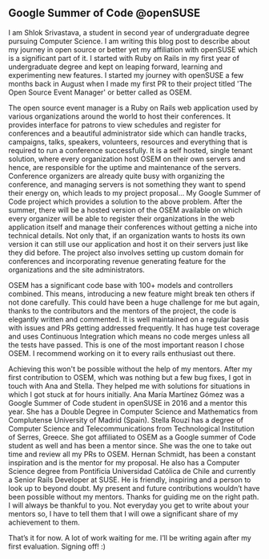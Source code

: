 ## Google Summer of Code @openSUSE

I am Shlok Srivastava, a student in second year of undergraduate degree pursuing Computer Science. I am writing this blog post to describe about my journey in open source or better yet my affiliation with openSUSE which is a significant part of it. I started with Ruby on Rails in my first year of undergraduate degree and kept on leaping forward, learning and experimenting new features. I started my journey with openSUSE a few months back in August when I made my first PR to their project titled 'The Open Source Event Manager' or better called as OSEM.

The open source event manager is a Ruby on Rails web application used by various organizations around the world to host their conferences. It provides interface for patrons to view schedules and register for conferences and a beautiful administrator side which can handle tracks, campaigns, talks, speakers, volunteers, resources and everything that is required to run a conference successfully. It is a self hosted, single tenant solution, where every organization host OSEM on their own servers and hence, are responsible for the uptime and maintenance of the servers. Conference organizers are already quite busy with organizing the conference, and managing servers is not something they want to spend their energy on, which leads to my project proposal...
My Google Summer of Code project which provides a solution to the above problem. After the summer, there will be a hosted version of the OSEM available on which every organizer will be able to register their organizations in the web application itself and manage their conferences without getting a niche into technical details. Not only that, if an organization wants to hosts its own version it can still use our application and host it on their servers just like they did before. The project also involves setting up custom domain for conferences and incorporating revenue generating feature for the organizations and the site administrators.

OSEM has a significant code base with 100+ models and controllers combined. This means, introducing a new feature might break ten others if not done carefully. This could have been a huge challenge for me but again, thanks to the contributors and the mentors of the project, the code is elegantly written and commented. It is well maintained on a regular basis with issues and PRs getting addressed frequently. It has huge test coverage and uses Continuous Integration which means no code merges unless all the tests have passed. This is one of the most important reason I chose OSEM. I recommend working on it to every rails enthusiast out there.

Achieving this won't be possible without the help of my mentors. After my first contribution to OSEM, which was nothing but a few bug fixes, I got in touch with Ana and Stella. They helped me with solutions for situations in which I got stuck at for hours initially. Ana María Martínez Gómez was a Google Summer of Code student in  openSUSE in 2016 and a mentor this year. She has a Double Degree in Computer Science and Mathematics from Complutense University of Madrid (Spain). Stella Rouzi  has a degree of Computer Science and Telecommunications from Technological Institution of Serres, Greece. She got affiliated to OSEM as a Google summer of Code student as well and has been a mentor since. She was the one to take out time and review all my PRs to OSEM.  Hernan Schmidt, has been a constant inspiration and is the mentor for my proposal. He also has a Computer Science degree from Pontificia Universidad Católica de Chile and currently a Senior Rails Developer at SUSE. He is friendly, inspiring and a person to look up to beyond doubt. My present and future contributions wouldn’t have been possible without my mentors. Thanks for guiding me on the right path. I will always be thankful to you. Not everyday you get to write about your mentors so, I have to tell them that I will owe a significant share of my achievement to them.

That’s it for now. A lot of work waiting for me. I’ll be writing again after my first evaluation. Signing off! :)
